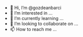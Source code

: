 - 👋 Hi, I’m @gozdeanbarci
- 👀 I’m interested in ...
- 🌱 I’m currently learning ...
- 💞️ I’m looking to collaborate on ...
- 📫 How to reach me ...

<!---
gozdeanbarci/gozdeanbarci is a ✨ special ✨ repository because its `README.md` (this file) appears on your GitHub profile.
You can click the Preview link to take a look at your changes.
--->
